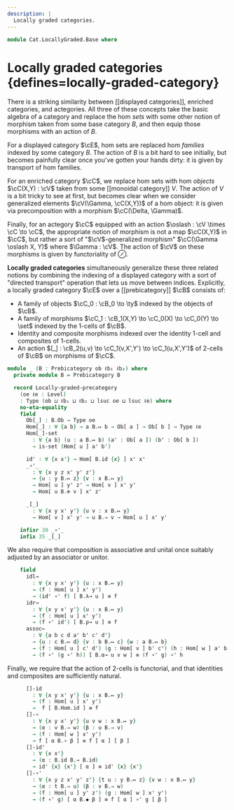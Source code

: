 ```yaml
---
description: |
  Locally graded categories.
---
```

<!--
```agda
open import Cat.Bi.Base
open import Cat.Prelude
```
-->
```agda
module Cat.LocallyGraded.Base where
```

<!--
```agda
private variable
  ob ℓb₁ ℓb₂ : Level
```
-->

# Locally graded categories {defines=locally-graded-category}

<!-- [TODO: Reed M, 08/08/2025] Define enriched categories/actegories -->

There is a striking similarity between [[displayed categories]], enriched categories,
and actegories. All three of these concepts take the basic algebra of a category and
replace the hom *sets* with some other notion of morphism taken from some base category
$B$, and then equip those morphisms with an action of $B$.

For a displayed category $\cE$, hom sets are replaced hom *families* indexed by
some category $B$. The action of $B$ is a bit hard to see initially, but
becomes painfully clear once you've gotten your hands dirty: it is given
by transport of hom families.

For an enriched category $\cC$, we replace hom sets with hom *objects* $\cC(X,Y) : \cV$ taken
from some [[monoidal category]] $V$. The action of $V$ is a bit tricky
to see at first, but becomes clear when we consider generalized elements
$\cV(\Gamma, \cC(X,Y))$ of a hom object: it is given via precomposition with
a morphism $\cC(\Delta, \Gamma)$.

Finally, for an actegory $\cC$ equipped with an action $\oslash : \cV \times \cC \to \cC$,
the appropriate notion of morphism is not a map $\cC(X,Y)$ in $\cC$, but rather a
sort of "$\cV$-generalized morphism" $\cC(\Gamma \oslash X, Y)$ where $\Gamma : \cV$.
The action of $\cV$ on these morphisms is given by functoriality of $\oslash$.

**Locally graded categories** simultaneously generalize these three related notions
by combining the indexing of a displayed category with a sort of "directed transport"
operation that lets us move between indices. Explicitly, a locally graded category $\cE$
over a [[prebicategory]] $\cB$ consists of:

- A family of objects $\cC_0 : \cB_0 \to \ty$ indexed by the objects of $\cB$.
- A family of morphisms $\cC_1 : \cB_1(X,Y) \to \cC_0(X) \to \cC_0(Y) \to \set$ indexed
  by the 1-cells of $\cB$.
- Identity and composite morphisms indexed over the identity 1-cell and composites of 1-cells.
- An action $[_] : \cB_2(u,v) \to \cC_1(v,X',Y') \to \cC_1(u,X',Y')$ of 2-cells of $\cB$
  on morphisms of $\cC$.

```agda
module _ (B : Prebicategory ob ℓb₁ ℓb₂) where
  private module B = Prebicategory B

  record Locally-graded-precategory
    (oe ℓe : Level)
    : Type (ob ⊔ ℓb₁ ⊔ ℓb₂ ⊔ lsuc oe ⊔ lsuc ℓe) where
    no-eta-equality
    field
      Ob[_] : B.Ob → Type oe
      Hom[_] : ∀ {a b} → a B.↦ b → Ob[ a ] → Ob[ b ] → Type ℓe
      Hom[_]-set
        : ∀ {a b} (u : a B.↦ b) (a' : Ob[ a ]) (b' : Ob[ b ])
        → is-set (Hom[ u ] a' b')

      id' : ∀ {x x'} → Hom[ B.id {x} ] x' x'
      _∘'_
        : ∀ {x y z x' y' z'}
        → {u : y B.↦ z} {v : x B.↦ y}
        → Hom[ u ] y' z' → Hom[ v ] x' y'
        → Hom[ u B.⊗ v ] x' z'

      _[_]
        : ∀ {x y x' y'} {u v : x B.↦ y}
        → Hom[ v ] x' y' → u B.⇒ v → Hom[ u ] x' y'

    infixr 30 _∘'_
    infix 35 _[_]
```

We also require that composition is associative and unital once
suitably adjusted by an associator or unitor.

```agda
    field
      idl→
        : ∀ {x y x' y'} {u : x B.↦ y}
        → (f : Hom[ u ] x' y')
        → (id' ∘' f) [ B.λ→ u ] ≡ f
      idr→
        : ∀ {x y x' y'} {u : x B.↦ y}
        → (f : Hom[ u ] x' y')
        → (f ∘' id') [ B.ρ→ u ] ≡ f
      assoc←
        : ∀ {a b c d a' b' c' d'}
        → {u : c B.↦ d} {v : b B.↦ c} {w : a B.↦ b}
        → (f : Hom[ u ] c' d') (g : Hom[ v ] b' c') (h : Hom[ w ] a' b')
        → (f ∘' (g ∘' h)) [ B.α→ u v w ] ≡ (f ∘' g) ∘' h
```

Finally, we require that the action of 2-cells is functorial, and that
identities and composites are sufficiently natural.

```agda
      []-id
        : ∀ {x y x' y'} {u : x B.↦ y}
        → (f : Hom[ u ] x' y')
        →  f [ B.Hom.id ] ≡ f
      []-∘
        : ∀ {x y x' y'} {u v w : x B.↦ y}
        → (α : v B.⇒ w) (β : u B.⇒ v)
        → (f : Hom[ w ] x' y')
        → f [ α B.∘ β ] ≡ f [ α ] [ β ]
      []-id'
        : ∀ {x x'}
        → (α : B.id B.⇒ B.id)
        → id' {x} {x'} [ α ] ≡ id' {x} {x'}
      []-∘'
        : ∀ {x y z x' y' z'} {t u : y B.↦ z} {v w : x B.↦ y}
        → (α : t B.⇒ u) (β : v B.⇒ w)
        → (f : Hom[ u ] y' z') (g : Hom[ w ] x' y')
        → (f ∘' g) [ α B.◆ β ] ≡ f [ α ] ∘' g [ β ]
```
